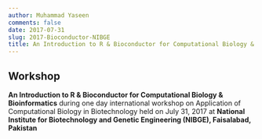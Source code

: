 ```yaml
---
author: Muhammad Yaseen
comments: false
date: 2017-07-31
slug: 2017-Bioconductor-NIBGE
title: An Introduction to R & Bioconductor for Computational Biology & Bioinformatics
---
```


## Workshop

**An Introduction to R & Bioconductor for Computational Biology & Bioinformatics** during one day international workshop on Application of Computational Biology in Biotechnology held on July 31, 2017 at **National Institute for Biotechnology and Genetic Engineering (NIBGE), Faisalabad, Pakistan**